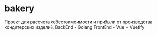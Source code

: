 # bakery
Проект для рассчета себестоимоимости и прибыли от производства кондитерских изделий.
BackEnd - Golang
FrontEnd - Vue + Vuetify
